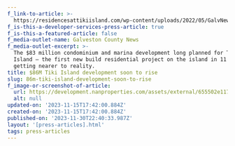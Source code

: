 ```yaml
---
f_link-to-article: >-
  https://residencesattikiisland.com/wp-content/uploads/2022/05/GalvNews-Article.pdf
f_is-this-a-developer-services-press-article: true
f_is-this-a-featured-article: false
f_media-outlet-name: Galveston County News
f_media-outlet-excerpt: >-
  The $83 million condominium and marina development long planned for Tiki
  Island — the first new build residential project on the island in 11 years— is
  getting nearer to reality.
title: $86M Tiki Island development soon to rise
slug: 86m-tiki-island-development-soon-to-rise
f_image-or-screenshot-of-article:
  url: https://development.nanproperties.com/assets/external/655502e117e332a70241ba6c_screenshot202023-11-1620014146.png
  alt: null
updated-on: '2023-11-15T17:42:00.884Z'
created-on: '2023-11-15T17:42:00.884Z'
published-on: '2023-11-30T22:40:33.987Z'
layout: '[press-articles].html'
tags: press-articles
---
```



